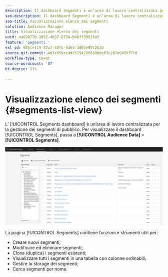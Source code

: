 ```yaml
---
description: Il dashboard Segmenti è un’area di lavoro centralizzata per la gestione delle destinazioni.
seo-description: Il dashboard Segmenti è un’area di lavoro centralizzata per la gestione delle destinazioni.
seo-title: Visualizzazione elenco dei segmenti
solution: Audience Manager
title: Visualizzazione elenco dei segmenti
uuid: aa69877b-1d52-4b87-8734-b4bff39935a5
feature: 'Segmenti '
exl-id: 983ce119-52af-40fb-9d64-3063e85f2b3d
source-git-commit: 4d3c859cc4dc5294286680b0e63c287e0409f7fd
workflow-type: tm+mt
source-wordcount: '87'
ht-degree: 11%

---
```


# Visualizzazione elenco dei segmenti {#segments-list-view}

L’ [!UICONTROL Segments dashboard] è un’area di lavoro centralizzata per la gestione dei segmenti di pubblico. Per visualizzare il dashboard [!UICONTROL Segments], passa a **[!UICONTROL Audience Data]** > **[!UICONTROL Segments]**.

![dashboard dei segmenti](assets/segments-dashboard.png)

La pagina [!UICONTROL Segments] contiene funzioni e strumenti utili per:

* Creare nuovi segmenti;
* Modificare ed eliminare segmenti;
* Clona (duplica) i segmenti esistenti;
* Visualizzare tutti i segmenti in una tabella con colonne ordinabili;
* Gestire lo storage dei segmenti;
* Cerca segmenti per nome.
